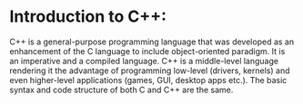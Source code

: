 # Introduction to C++:
C++ is a general-purpose programming language that was developed as an enhancement of the C language to include object-oriented paradigm. It is an imperative and a compiled language. C++ is a middle-level language rendering it the advantage of programming low-level (drivers, kernels) and even higher-level applications (games, GUI, desktop apps etc.). The basic syntax and code structure of both C and C++ are the same.
